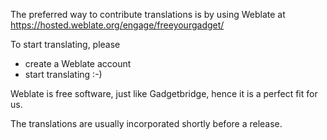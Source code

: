The preferred way to contribute translations is by using Weblate at https://hosted.weblate.org/engage/freeyourgadget/

To start translating, please 
* create a Weblate account
* start translating :-)

Weblate is free software, just like Gadgetbridge, hence it is a perfect fit for us. 

The translations are usually incorporated shortly before a release.